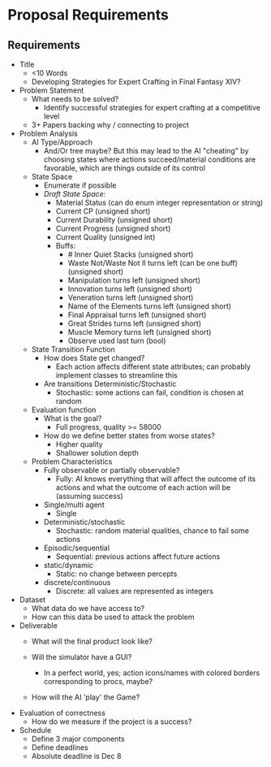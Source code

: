 # Proposal Requirements

## Requirements

- Title
  - <10 Words
  - Developing Strategies for Expert Crafting in Final Fantasy XIV?
- Problem Statement
  - What needs to be solved?
    - Identify successful strategies for expert crafting at a competitive level
  - 3+ Papers backing why / connecting to project
- Problem Analysis
  - AI Type/Approach
    - And/Or tree maybe? But this may lead to the AI "cheating" by choosing states where actions succeed/material conditions are favorable, which are things outside of its control
  - State Space
    - Enumerate if possible
    - *Draft State Space:*
        - Material Status (can do enum integer representation or string)
        - Current CP (unsigned short)
        - Current Durability (unsigned short)
        - Current Progress (unsigned short)
        - Current Quality (unsigned int)
        - Buffs:
            - \# Inner Quiet Stacks (unsigned short)
            - Waste Not/Waste Not II turns left (can be one buff) (unsigned short)
            - Manipulation turns left (unsigned short)
            - Innovation turns left (unsigned short)
            - Veneration turns left (unsigned short)
            - Name of the Elements turns left (unsigned short)
            - Final Appraisal turns left (unsigned short)
            - Great Strides turns left (unsigned short)
            - Muscle Memory turns left (unsigned short)
            - Observe used last turn (bool)
  - State Transition Function
    - How does State get changed?
        - Each action affects different state attributes; can probably implement classes to streamline this
    - Are transitions Deterministic/Stochastic
        - Stochastic: some actions can fail, condition is chosen at random
  - Evaluation function
    - What is the goal?
        - Full progress, quality >= 58000
    - How do we define better states from worse states?
        - Higher quality
        - Shallower solution depth
  - Problem Characteristics
    - Fully observable or partially observable?
        - Fully: AI knows everything that will affect the outcome of its actions and what the outcome of each action will be (assuming success)
    - Single/multi agent
        - Single
    - Deterministic/stochastic
        - Stochastic: random material qualities, chance to fail some actions
    - Episodic/sequential
        - Sequential: previous actions affect future actions
    - static/dynamic
        - Static: no change between percepts
    - discrete/continuous
        - Discrete: all values are represented as integers
- Dataset
  - What data do we have access to?
  - How can this data be used to attack the problem
- Deliverable
  - What will the final product look like?
  - Will the simulator have a GUI?
    - In a perfect world, yes; action icons/names with colored borders corresponding to procs, maybe?
    
  - How will the AI 'play' the Game?
- Evaluation of correctness
  - How do we measure if the project is a success?
- Schedule
  - Define 3 major components
  - Define deadlines
  - Absolute deadline is Dec 8
